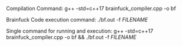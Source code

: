 Compilation Command:
  g++ -std=c++17 brainfuck_compiler.cpp -o bf

Brainfuck Code execution command:
  ./bf.out -f $FILENAME$

Single command for running and execution:
  g++ -std=c++17 brainfuck_compiler.cpp -o bf && ./bf.out -f $FILENAME$
